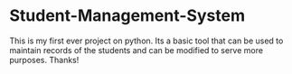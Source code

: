 # Student-Management-System
This is my first ever project on python.
Its a basic tool that can be used to maintain records of the students and can be modified to serve more purposes.
Thanks!
